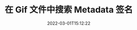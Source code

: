 ---
############################# Static ############################
layout: "auto-gen-signature"
date: 2022-03-01T15:12:22
draft: false
operation: Search
signaturetype: Metadata
fileformat: Gif
productName: .NET
lang: zh
productCode: net
otherformats: pdf doc docx docm dot dotm dotx odt ott rtf xls xlsx xlsm xlsb csv ods ots xltx xltm ppt pptx pps ppsx odp otp potx potm pptm ppsm png jpg bmp gif tiff svg webp wmf
breadcrumb: Search Metadata signatures at Gif with C#

############################# Head ############################
head_title: "在 C# 的 Gif 文件中搜索 Metadata 签名"
head_description: "使用 .NET 通过几行代码在 Gif 文件中搜索 Metadata 签名。"

############################# Header ############################
title: "在 Gif 文件中搜索 Metadata 签名"
description: ".NET 原生 API 允许在已签名的 Gif 文件中搜索 Metadata 签名。使用几行代码在您的 Gif 文档中执行高级电子签名搜索。"
bg_image: "https://cms.admin.containerize.com/templates/aspose/App_Themes/V3/images/bg/header1.png"
bg_overlay: false
button:
    enable: true

############################# SubMenu ############################
submenu:
    enable: true

    left:
        img_alt: "GroupDocs.Signature for .NET"
        image: "https://cms.admin.containerize.com/templates/groupdocs/images/product-logos/90x90-noborder/groupdocsature-net.png"
        product: "GroupDocs.Signature"
        platform: ".NET"



############################# About ############################
about:
    enable: true
    title: "关于 GroupDocs.Signature for .NET API"
    content: |
        [GroupDocs.Signature for .NET](https://products.groupdocs.com/signature/net/) 提供 .NET API 用于处理使用各种签名类型的文档，例如文本、图像、数字证书、条形码、QR 码、图章或元数据。用户可以在 PDF、MS Word 文档、MS Excel 工作簿、MS PowerPoint 演示文稿、Adobe Photoshop 文件和各种图像格式中添加、删除、更新、验证或搜索电子签名，并根据需要额外支持自定义签名属性。
    

############################# Steps ############################
steps:
    enable: true
    title_left: "如何在 Gif 中搜索 Metadata 签名"
    content_left: |
        [GroupDocs.Signature for .NET](https://products.groupdocs.com/signature/net/) 让 .NET 开发人员通过执行几个简单的步骤，可以更轻松地从他们的应用程序中搜索 Gif 文件中的 Metadata 签名。
        
        * 创建 Signature 类的新实例并将源文档路径作为构造函数参数传递。
        * 根据您的要求实例化 SearchOptions 对象并指定搜索选项。
        * 调用 Signature 类实例的 Search 方法并将 SearchOptions 传递给它。
        * 根据您的需求处理搜索结果。

    title_right: "System Requirements"
    content_right: |
        所有主要平台和操作系统都支持 GroupDocs.Signature for .NET。在执行以下代码之前，请确保您的系统上安装了以下先决条件。

        * 操作系统：Microsoft Windows、Linux、MacOS
        * 开发环境：Microsoft Visual Studio, Xamarin, MonoDevelop
        * Frameworks: .NET Framework, .NET Standard, .NET Core, Mono
        * 从 [Nuget](https://www.nuget.org/packages/groupdocs.signature) 下载最新版本的 GroupDocs.Signature for .NET
         
    code: |
        ```csharp    
        
        // Set up input Gif file
        string filePath = "input.gif";

        // Instantiate Signature for input file
        using (var signature = new GroupDocs.Signature.Signature(filePath))
        {
                // search for Metadata signatures in Gif document
                List<ImageMetadataSignature> signatures = signature.Search<ImageMetadataSignature>(SignatureType.Metadata);

                // process signatures which were found 
                foreach (ImageMetadataSignature item in signatures)
                {
                    //...
                }
        }

        ```

############################# Demos ############################
demos:
    enable: true
    title: "使用 Metadata 签名进行签名 Live Demo"
    content: |
       访问 [GroupDocs.Signature App](https://products.groupdocs.app/signature/family) 网站，立即为 Gif 文件添加各种电子签名。

        
############################# More Formats ############################
more_formats:
    enable: true
    title: "使用 C# 搜索其他 Metadata 签名"
    content: |
        "在各种文档中搜索电子签名。从一种流行的文件格式中查找签名，如下所示。"
    format: 
           
       
back_to_top:
    enable: true
---